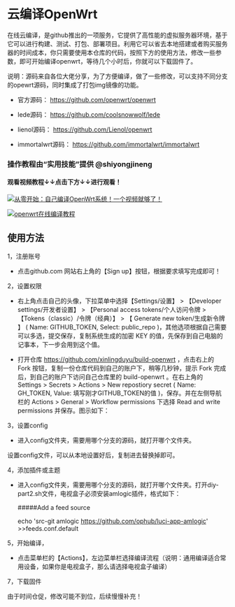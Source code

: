 
# 云编译OpenWrt

在线云编译，是github推出的一项服务，它提供了高性能的虚拟服务器环境，基于它可以进行构建、测试、打包、部署项目。利用它可以省去本地搭建或者购买服务器的时间成本，你只需要使用本仓库的代码，按照下方的使用方法，修改一些参数，即可开始编译openwrt，等待几个小时后，你就可以下载固件了。

说明：源码来自各位大佬分享，为了方便编译，做了一些修改，可以支持不同分支的opewrt源码，同时集成了打包img镜像的功能。

- 官方源码：    https://github.com/openwrt/openwrt      

- lede源码：    https://github.com/coolsnowwolf/lede  

- lienol源码：  https://github.com/Lienol/openwrt 

- immortalwrt源码： https://github.com/immortalwrt/immortalwrt

### 操作教程由“实用技能”提供 @shiyongjineng

#### 观看视频教程↓↓点击下方↓↓进行观看！

[![从零开始：自己编译OpenWrt系统！一个视频就够了！](https://res.cloudinary.com/marcomontalbano/image/upload/v1692411463/video_to_markdown/images/youtube--_3B-y73JRQ4-c05b58ac6eb4c4700831b2b3070cd403.jpg)](https://youtu.be/_3B-y73JRQ4 "从零开始：自己编译OpenWrt系统！一个视频就够了！")

[![openwrt在线编译教程](https://res.cloudinary.com/marcomontalbano/image/upload/v1692156705/video_to_markdown/images/youtube--6j4ofS0GT38-c05b58ac6eb4c4700831b2b3070cd403.jpg)](https://www.youtube.com/watch?v=6j4ofS0GT38 "openwrt在线编译教程")


## 使用方法

1，注册账号

- 点击github.com 网站右上角的【Sign up】按钮，根据要求填写完成即可！

2，设置权限

- 右上角点击自己的头像，下拉菜单中选择【Settings/设置】 > 【Developer settings/开发者设置】 > 【Personal access tokens/个人访问令牌 > 【Tokens（classic）/令牌（经典）】 > 【 Generate new token/生成新令牌 】 ( Name: GITHUB_TOKEN, Select: public_repo )，其他选项根据自己需要可以多选，提交保存，复制系统生成的加密 KEY 的值，先保存到自己电脑的记事本，下一步会用到这个值。

- 打开仓库 https://github.com/xinlingduyu/build-openwrt ，点击右上的 Fork 按钮，复制一份仓库代码到自己的账户下，稍等几秒钟，提示 Fork 完成后，到自己的账户下访问自己仓库里的 build-openwrt 。在右上角的 Settings > Secrets > Actions > New repostiory secret ( Name: GH_TOKEN, Value: 填写刚才GITHUB_TOKEN的值 )，保存。并在左侧导航栏的 Actions > General > Workflow permissions 下选择 Read and write permissions 并保存。图示如下：



3，设置config
- 进入config文件夹，需要用哪个分支的源码，就打开哪个文件夹。
   
设置config文件，可以从本地设置好后，复制进去替换掉即可。


4，添加插件或主题

-  进入config文件夹，需要用哪个分支的源码，就打开哪个文件夹。打开diy-part2.sh文件，电视盒子必须安装amlogic插件，格式如下：

    #####Add a feed source
    
    echo 'src-git amlogic https://github.com/ophub/luci-app-amlogic' >>feeds.conf.default
    
   
5，开始编译，
 
 - 点击菜单栏的【Actions】，左边菜单栏选择编译流程（说明：通用编译适合常用设备，如果你是电视盒子，那么请选择电视盒子编译）
 
 
 7，下载固件
 
 
 由于时间仓促，修改可能不到位，后续慢慢补充！

  
